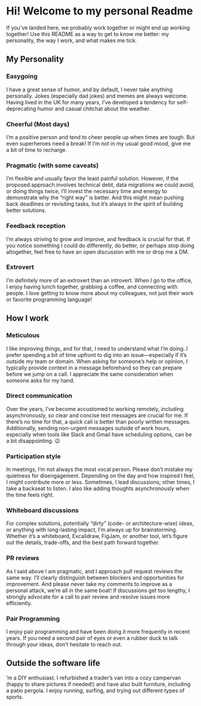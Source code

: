 # Hi! Welcome to my personal Readme

If you’ve landed here, we probably work together or might end up working together! Use this README as a way to get to know me better: my personality, the way I work, and what makes me tick.

## My Personality

### Easygoing

I have a great sense of humor, and by default, I never take anything personally. Jokes (especially dad jokes) and memes are always welcome. Having lived in the UK for many years, I’ve developed a tendency for self-deprecating humor and casual chitchat about the weather.

### Cheerful (Most days)
I’m a positive person and tend to cheer people up when times are tough. But even superheroes need a break! If I’m not in my usual good mood, give me a bit of time to recharge.

### Pragmatic (with some caveats)
I’m flexible and usually favor the least painful solution. However, if the proposed approach involves technical debt, data migrations we could avoid, or doing things twice, I’ll invest the necessary time and energy to demonstrate why the “right way” is better. And this might mean pushing back deadlines or revisiting tasks, but it’s always in the spirit of building better solutions.

### Feedback reception
I’m always striving to grow and improve, and feedback is crucial for that. If you notice something I could do differently, do better, or perhaps stop doing altogether, feel free to have an open discussion with me or drop me a DM.

### Extrovert
I’m definitely more of an extrovert than an introvert. When I go to the office, I enjoy having lunch together, grabbing a coffee, and connecting with people. I love getting to know more about my colleagues, not just their work or favorite programming language!


## How I work

### Meticulous
I like improving things, and for that, I need to understand what I’m doing. I prefer spending a bit of time upfront to dig into an issue—especially if it’s outside my team or domain.
When asking for someone’s help or opinion, I typically provide context in a message beforehand so they can prepare before we jump on a call. I appreciate the same consideration when someone asks for my hand.

### Direct communication
Over the years, I’ve become accustomed to working remotely, including asynchronously, so clear and concise text messages are crucial for me. If there’s no time for that, a quick call is better than poorly written messages. Additionally, sending non-urgent messages outside of work hours, especially when tools like Slack and Gmail have scheduling options, can be a bit disappointing. 😉

### Participation style
In meetings, I’m not always the most vocal person. Please don’t mistake my quietness for disengagement. Depending on the day and how inspired I feel, I might contribute more or less. Sometimes, I lead discussions; other times, I take a backseat to listen. I also like adding thoughts asynchronously when the time feels right.

### Whiteboard discussions
For complex solutions, potentially “dirty” (code- or architecture-wise) ideas, or anything with long-lasting impact, I’m always up for brainstorming. Whether it’s a whiteboard, Excalidraw, FigJam, or another tool, let’s figure out the details, trade-offs, and the best path forward together.

### PR reviews
As I said above I am pragmatic, and I approach pull request reviews the same way. I’ll clearly distinguish between blockers and opportunities for improvement. And please never take my comments to improve as a personal attack, we’re all in the same boat! If discussions get too lengthy, I strongly advocate for a call to pair review and resolve issues more efficiently.

### Pair Programming
I enjoy pair programming and have been doing it more frequently in recent years. If you need a second pair of eyes or even a rubber duck to talk through your ideas, don’t hesitate to reach out.

## Outside the software life
’m a DIY enthusiast. I refurbished a trader’s van into a cozy campervan (happy to share pictures if needed!) and have also built furniture, including a patio pergola.
I enjoy running, surfing, and trying out different types of sports.
